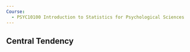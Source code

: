 ```yaml
---
Course:
  - PSYC10100 Introduction to Statistics for Psychological Sciences
---
```

## Central Tendency

